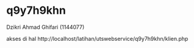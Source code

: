 # q9y7h9khn

Dzikri Ahmad Ghifari (1144077)

akses di hal http://localhost/latihan/utswebservice/q9y7h9khn/klien.php
